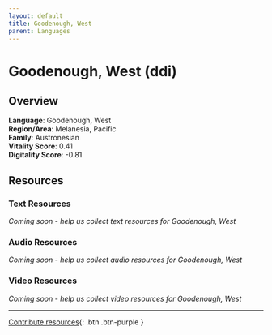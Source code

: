 ```yaml
---
layout: default
title: Goodenough, West
parent: Languages
---
```


# Goodenough, West (ddi)

## Overview

**Language**: Goodenough, West  
**Region/Area**: Melanesia, Pacific  
**Family**: Austronesian  
**Vitality Score**: 0.41  
**Digitality Score**: -0.81  

## Resources

### Text Resources
*Coming soon - help us collect text resources for Goodenough, West*

### Audio Resources
*Coming soon - help us collect audio resources for Goodenough, West*

### Video Resources
*Coming soon - help us collect video resources for Goodenough, West*

---

[Contribute resources](https://fairtrain.github.io/){: .btn .btn-purple }

